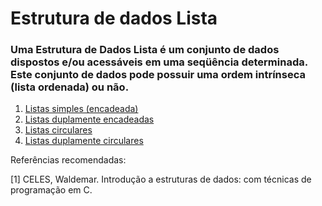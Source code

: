 # Estrutura de dados Lista 

### Uma Estrutura de Dados Lista é um conjunto de dados dispostos e/ou acessáveis em uma seqüência determinada. Este conjunto de dados pode possuir uma ordem intrínseca (lista ordenada) ou não. 

1. [Listas simples (encadeada)](https://github.com/roscibely/algorithms-and-data-structure/tree/develop/listas/listasEncadeadas)
2. [Listas duplamente encadeadas](https://github.com/roscibely/algorithms-and-data-structure/tree/develop/listas/listas-duplamente-encadeadas)
3. [Listas circulares]()
4. [Listas duplamente circulares](https://github.com/roscibely/algorithms-and-data-structure/tree/develop/listas/listas-circulares)


Referências recomendadas: 

[1] CELES, Waldemar. Introdução a estruturas de dados: com técnicas de programação em C.
